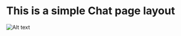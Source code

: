  # This is a simple Chat page layout
![Alt text](https://res.cloudinary.com/dku4vsluy/image/upload/v1736215430/sqkwrwqh5trp8lcutaik.png)
